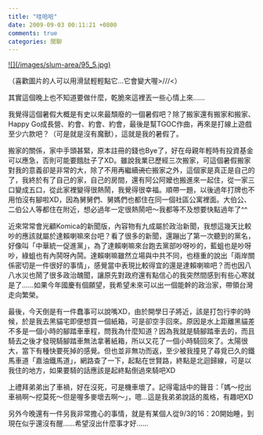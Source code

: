 ```yaml
---
title: "哇哈哈"
date: 2009-09-03 00:11:21 +0800
comments: true
categories: 閒聊
---
```

<p><a href="http://9.blog.xuite.net/9/a/8/f/10971305/blog_112520/txt/26507179/5.jpg">![](/images/slum-area/95_5.jpg)</a></p><p>（喜歡圖片的人可以用滑鼠輕輕點它...它會變大喔&gt;///&lt;）</p><p>其實這個晚上也不知道要做什麼，乾脆來這裡丟一些心情上來&hellip;&hellip;</p><p>我覺得這個暑假大概是有史以來最頹廢的一個暑假吧？除了搬家還有搬家和搬家、Happy Go成長營、約會、約會、約會，最後是幫TGOC作曲，再來是打線上遊戲至少六款吧？（可是就是沒有魔獸），這就是我的暑假了。</p><p>搬家的關係，家中手頭甚緊，原本註冊的錢也Bye了，好在母親年輕時有投資基金可以應急，否則可能要餓肚子了XD。雖說我業已歷經三次搬家，可這個暑假搬家對我的意義卻是非常的大，除了不用再繼續<span style="text-decoration: line-through;">流亡</span>搬家之外，這個家是真正是自己的了，我終於有了自己的家，自己的房間，還有阿公阿嬤也搬進來一起住，從一家三口變成五口，從此家裡變得很熱鬧，我覺得很幸福。順帶一題，以後過年打牌也不用怕沒有腳啦XD，因為舅舅們、舅媽們也都住在同一個社區公寓裡面。大伯公、二伯公人等都住在附近，想必過年一定很熱鬧吧～我都等不及想要快點過年了^^</p><p>近來常常會光顧Komica的新聞版，內容物有九成屬於政治新聞，我想這幾天比較吵的應該就屬於達賴喇嘛來台吧？看了很多的新聞，還蹦出了第一次聽到的黨名，好像叫「中華統一促進黨」，為了達賴喇嘛來台跑去黨部吵呀吵的，藍蛆也是吵呀吵，綠蛆也有內鬨呀內鬨。達賴喇嘛雖然立場與中共不同，也穩重的說出「兩岸關係密切是一件很好的事情」，感覺當中表現比較得宜的還是達賴喇嘛吧？而也因八八水災也鬧了很多政治醜聞，讓原先對政府還有點信心的我突然間感到有些心寒就是了&hellip;&hellip;如果今年國慶有個願望，我希望未來可以出一個能幹的政治家，帶領台灣走向繁榮。</p><p>最後，今天倒是有一件蠢事可以說嘴XD，由於開學日子將近，該是打包行李的時候，於是我去黑貓宅即便想買一個紙箱，可是卻空手回來。原因是水上距離黑貓差不多是一個小時的腳踏車車程，問我為什麼知道？因為我就是騎腳踏車去的，而且騎去之後才發現騎腳踏車無法拿著紙箱，所以又花了一個小時騎回來了。太陽很大，當下有種快要死掉的感覺。但也並非無功而返，至少被我撞見了尋覓已久的鐵馬車道「嘉油鐵馬道」，網路查了一下，起點在世賢路，終點是北迴歸線，可是以我住的地方，如果要騎的話應該是起終點倒過來騎吧XD</p><p>上禮拜弟弟出了車禍，好在沒死，可是機車壞了。記得電話中的聲音：「媽～挖出車禍啊～挖莫死～但是喔多麥壞去啊～」，嗯&hellip;這是我弟弟說話的風格，有趣吧XD</p><p>另外今晚還有一件另我非常擔心的事情，就是有某個人從9/3的16：20開始睡，到現在似乎還沒有醒&hellip;&hellip;希望沒出什麼事才好&hellip;&hellip;</p>
